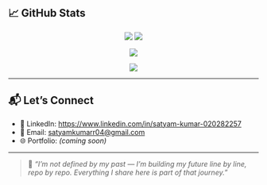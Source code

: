 <!--# 👋 Hey, I'm Satyam Kumar

💼 Full Stack & AI Enthusiast | Future Software Developer  
🎓 Final Year B.Tech (ECE) | India 🇮🇳 | Actively seeking internships & full-time roles

---

![Followers](https://img.shields.io/github/followers/Ksatyam04?style=social)
![Stars](https://img.shields.io/github/stars/Ksatyam04?style=social)
![Profile views](https://komarev.com/ghpvc/?username=Ksatyam04&label=Profile%20views&color=0e75b6&style=flat)

![Java](https://img.shields.io/badge/Java-ED8B00?style=for-the-badge&logo=java&logoColor=white)
![Python](https://img.shields.io/badge/Python-3776AB?style=for-the-badge&logo=python&logoColor=white)
![HTML](https://img.shields.io/badge/HTML5-E34F26?style=for-the-badge&logo=html5&logoColor=white)
![CSS](https://img.shields.io/badge/CSS3-1572B6?style=for-the-badge&logo=css3&logoColor=white)
![JavaScript](https://img.shields.io/badge/JavaScript-F7DF1E?style=for-the-badge&logo=javascript&logoColor=black)
![React](https://img.shields.io/badge/React-20232A?style=for-the-badge&logo=react&logoColor=61DAFB)
![Node.js](https://img.shields.io/badge/Node.js-339933?style=for-the-badge&logo=nodedotjs&logoColor=white)
![GitHub](https://img.shields.io/badge/GitHub-181717?style=for-the-badge&logo=github&logoColor=white)

---

## 🧭 My Career Focus

I'm passionate about building scalable products and real-world AI tools. My goal is to be job-ready in 2026 with hands-on experience in:

- 🧠 **AI & GenAI** – GPT tools, LangChain, smart bots
- 💻 **Full Stack Development** – MERN stack, REST APIs, production apps
- 📊 **Data Analytics / ML** – Python, Pandas, Power BI, Scikit-learn
- ⚙️ **Software Engineering** – Core Java, OOPs, DSA, systems design

I believe in consistent progress and building *project-first*, not just theory.

---

## 🧠 Technical Stack

| Area               | Tools & Technologies                                   |
|--------------------|--------------------------------------------------------|
| 🚀 Programming       | Java, Python, JavaScript                               |
| 🌐 Web Development   | HTML, CSS, React.js, Node.js, Express                  |
| 📊 Data & ML         | Pandas, NumPy, Scikit-learn, SQL, Power BI             |
| 🤖 AI / GenAI        | OpenAI APIs, LangChain, Streamlit                      |
| 🧰 Dev Tools         | Git, GitHub, VS Code, REST APIs, Postman               |

---

<!--## 📂 Repositories to Explore

| Folder             | Description                                             |
|--------------------|---------------------------------------------------------|
| `/coding-journey`  | Daily learning logs, Java + DSA, notes, and challenges |
| `/Web-Projects`    | ToDo App, Blog, Weather App – all UI-focused builds     |
| `/FullStack`       | Auth, dashboards, full MERN stack projects              |
| `/AI-Projects`     | Resume Ranker, GPT QA Bot, document chatbots            |
| `/ML-Projects`     | Salary Predictor, Fake News Classifier                  |
| `/DSA-Practice`    | 100+ Java-based DSA problems with solutions             |

---


## 🔥 Weekly Project Mission

Every week, I publish a new project focused on:

- 🎨 Frontend and clean UI/UX
- ⚙️ Backend logic & APIs
- 🤖 GPT + LangChain tools
- 📊 Real data visualizations with Python or Power BI

These are building blocks toward my portfolio.

---
-->
## 📈 GitHub Stats

<p align="center">
  <img src="https://github-readme-stats.vercel.app/api?username=Ksatyam04&show_icons=true&theme=gruvbox" />
  <img src="https://github-readme-stats.vercel.app/api/top-langs/?username=Ksatyam04&layout=compact&theme=gruvbox" />
</p>

<p align="center">
  <img src="https://github-readme-streak-stats.herokuapp.com?user=Ksatyam04&theme=dark&hide_border=true" />
</p>

<p align="center">
  <img src="https://github-profile-summary-cards.vercel.app/api/cards/profile-details?username=Ksatyam04&theme=github_dark" />
</p>

---

## 📬 Let’s Connect

- 💼 LinkedIn: https://www.linkedin.com/in/satyam-kumar-020282257
- 📧 Email: satyamkumarr04@gmail.com
- 🌐 Portfolio: *(coming soon)*

---

> 💬 *“I’m not defined by my past — I’m building my future line by line, repo by repo. Everything I share here is part of that journey.”*

